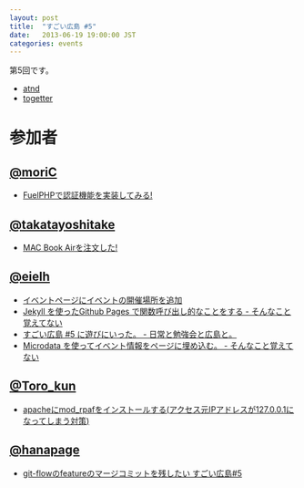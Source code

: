 ```yaml
---
layout: post
title:  "すごい広島 #5"
date:   2013-06-19 19:00:00 JST
categories: events
---
```


第5回です。

* [atnd](http://atnd.org/events/40559)
* [togetter](http://togetter.com/li/521209)

<!-- 概要 -->

# 参加者

## [@moriC](https://twitter.com/CentBoss)

* [FuelPHPで認証機能を実装してみる!](http://blog.mori-theta.net/?p=102)

## [@takatayoshitake](https://twitter.com/takatayoshitake)

* [MAC Book Airを注文した!](http://tktstudy.blogspot.jp/2013/06/20130619-5.html)

## [@eielh](https://twitter.com/eielh)

* [イベントページにイベントの開催場所を追加](https://github.com/great-h/great-h.github.io/pull/110)
* [Jekyll を使ったGithub Pages で関数呼び出し的なことをする - そんなこと覚えてない](http://blog.eiel.info/blog/2013/06/19/jekyll-on-function/)
* [すごい広島 #5 に遊びにいった。 - 日常と勉強会と広島と。](http://eielh-life.tumblr.com/post/53368072707/5)
* [Microdata を使ってイベント情報をページに埋め込む。 - そんなこと覚えてない](http://blog.eiel.info/blog/2013/06/23/microdata-on-great-h/)

## [@Toro_kun](https://twitter.com/Toro_kun)

* [apacheにmod_rpafをインストールする(アクセス元IPアドレスが127.0.0.1になってしまう対策)](http://106n.net/toro/blog/?p=951)

## [@hanapage](https://twitter.com/hanapage)

* [git-flowのfeatureのマージコミットを残したい すごい広島#5](http://hanapage.wordpress.com/2013/06/25/git-flow%E3%81%AEfeature%E3%81%AE%E3%83%9E%E3%83%BC%E3%82%B8%E3%82%B3%E3%83%9F%E3%83%83%E3%83%88%E3%82%92%E6%AE%8B%E3%81%97%E3%81%9F%E3%81%84%E3%80%80%E3%81%99%E3%81%94%E3%81%84%E5%BA%83%E5%B3%B65/)
